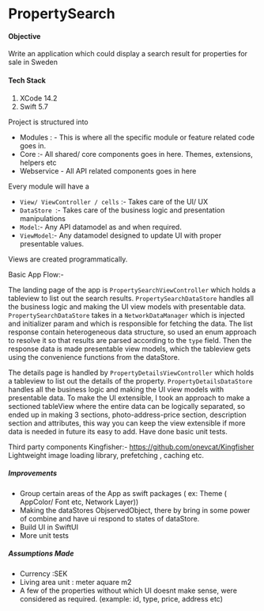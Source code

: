
# PropertySearch


#### Objective

Write an application which could display a search result for properties for sale in Sweden


#### Tech Stack

1. XCode 14.2
2. Swift 5.7


Project is structured into 

- Modules : - This is where all the specific module or feature related code goes in.
- Core :- All shared/ core components goes in here. Themes, extensions, helpers etc
- Webservice - All API related components goes in here


Every module will have a
- `View/ ViewController / cells` :- Takes care of the UI/ UX
- `DataStore `:- Takes care of the business logic and presentation manipulations
- `Model`:- Any API datamodel as and when required.
- `ViewModel`:- Any datamodel designed to update UI with proper presentable values.

Views are created programmatically.

Basic App Flow:-

The landing page of the app is `PropertySearchViewController` which holds a tableview to list out the search results.
    `PropertySearchDataStore` handles all the business logic and making the UI view models with presentable data. `PropertySearchDataStore` takes in 
    a `NetworkDataManager` which is injected and initializer param and which is responsible for fetching the data. The list response contain
    heterogeneous data structure, so used an enum approach to resolve it so that results are parsed according to the `type` field. Then the
    response data is made presentable view models, which the tableview gets using the convenience functions from the dataStore.
    
The details page is handled by `PropertyDetailsViewController` which holds a tableview to list out the details of the property.
    `PropertyDetailsDataStore` handles all the business logic and making the UI view models with presentable data. To make the UI
    extensible, I took an approach to make a sectioned tableView where the entire data can be logically separated, so ended up in 
    making 3 sections, photo-address-price section, description section and attributes, this way you can keep the view extensible
    if more data is needed in future its easy to add. Have done basic unit tests.
    
Third party components
    Kingfisher:- https://github.com/onevcat/Kingfisher
    Lightweight image loading library, prefetching , caching etc.
    

##### Improvements

- Group certain areas of the App as swift packages ( ex: Theme ( AppColor/ Font etc, Network Layer))
- Making the dataStores ObjservedObject, there by bring in some power of combine and have ui respond to states of dataStore.
- Build UI in SwiftUI
- More unit tests

##### Assumptions Made
- Currency :SEK
- Living area unit : meter aquare m2
- A few of the properties without which UI doesnt make sense, were considered as required. (example: id, type, price, address etc)
